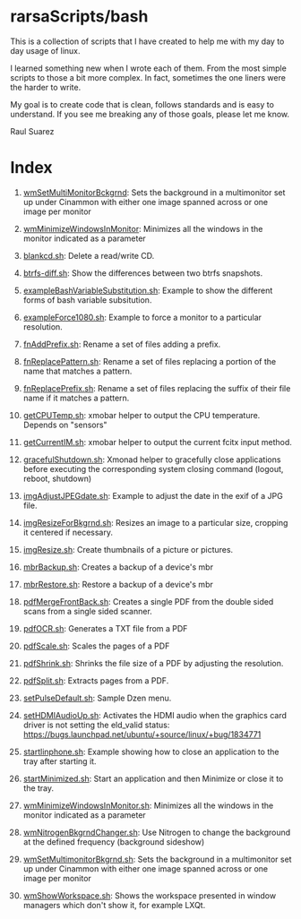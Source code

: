 # rarsaScripts/bash

This is a collection of scripts that I have created to help me with my day to day usage of linux.

I learned something new when I wrote each of them. From the most simple scripts to those a bit more complex. In fact, sometimes the one liners were the harder to write.

My goal is to create code that is clean, follows standards and is easy to understand. If you see me breaking any of those goals, please let me know.

Raul Suarez

# Index
1. [wmSetMultiMonitorBckgrnd](wmSetMultiMonitorBckgrnd.sh): Sets the background in a multimonitor set up under Cinammon with either one image spanned across or one image per monitor
1. [wmMinimizeWindowsInMonitor](wmMinimizeWindowsInMonitor.sh): Minimizes all the windows in the monitor indicated as a parameter

1. [blankcd.sh](blankcd.sh): Delete a read/write CD.
1. [btrfs-diff.sh](btrfs-diff.sh): Show the differences between two btrfs snapshots.
1. [exampleBashVariableSubstitution.sh](exampleBashVariableSubstitution.sha): Example to show the different forms of bash variable subsitution.
1. [exampleForce1080.sh](exampleForce1080.sh): Example to force a monitor to a particular resolution.
1. [fnAddPrefix.sh](fnAddPrefix.sh): Rename a set of files adding a prefix.
1. [fnReplacePattern.sh](fnReplacePattern.sh): Rename a set of files replacing a portion of the name that matches a pattern.
1. [fnReplacePrefix.sh](fnReplacePrefix.sh): Rename a set of files replacing the suffix of their file name if it matches a pattern.
1. [getCPUTemp.sh](getCPUTemp.sh): xmobar helper to output the CPU temperature. Depends on "sensors"
1. [getCurrentIM.sh](getCurrentIM.sh): xmobar helper to output the current fcitx input method.
1. [gracefulShutdown.sh](gracefulShutdown.sh): Xmonad helper to gracefully close applications before executing the corresponding system closing command (logout, reboot, shutdown)
1. [imgAdjustJPEGdate.sh](imgAdjustJPEGdate.sh): Example to adjust the date in the exif of a JPG file.
1. [imgResizeForBkgrnd.sh](imgResizeForBkgrnd.sh): Resizes an image to a particular size, cropping it centered if necessary.
1. [imgResize.sh](imgResize.sh): Create thumbnails of a picture or pictures.
1. [mbrBackup.sh](mbrBackup.sh): Creates a backup of a device's mbr
1. [mbrRestore.sh](mbrRestore.sh): Restore a backup of a device's mbr
1. [pdfMergeFrontBack.sh](pdfMergeFrontBack.sh): Creates a single PDF from the double sided scans from a single sided scanner.
1. [pdfOCR.sh](pdfOCR.sh): Generates a TXT file from a PDF
1. [pdfScale.sh](pdfScale.sh): Scales the pages of a PDF
1. [pdfShrink.sh](pdfShrink.sh): Shrinks the file size of a PDF by adjusting the resolution.
1. [pdfSplit.sh](pdfSplit.sh): Extracts pages from a PDF.
1. [setPulseDefault.sh](setPulseDefault.sh): Sample Dzen menu.
1. [setHDMIAudioUp.sh](setHDMIAudioUp.sh): Activates the HDMI audio when the graphics card driver is not setting the eld_valid status: https://bugs.launchpad.net/ubuntu/+source/linux/+bug/1834771
1. [startlinphone.sh](startlinphone.sh): Example showing how to close an application to the tray after starting it.
1. [startMinimized.sh](startMinimized.sh): Start an application and then Minimize or close it to the tray.
1. [wmMinimizeWindowsInMonitor.sh](wmMinimizeWindowsInMonitor.sh): Minimizes all the windows in the monitor indicated as a parameter
1. [wmNitrogenBkgrndChanger.sh](wmNitrogenBkgrndChanger.sh): Use Nitrogen to change the background at the defined frequency (background sideshow)
1. [wmSetMultimonitorBkgrnd.sh](wmSetMultimonitorBkgrnd.sh): Sets the background in a multimonitor set up under Cinammon with either one image spanned across or one image per monitor
1. [wmShowWorkspace.sh](wmShowWorkspace.sh): Shows the workspace presented in window managers which don't show it, for example LXQt.
